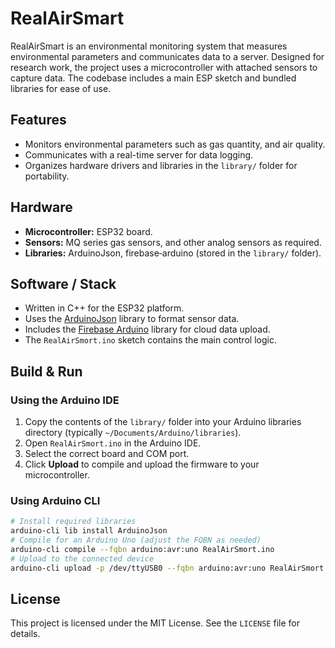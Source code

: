 # RealAirSmart

RealAirSmart is an environmental monitoring system that measures environmental parameters and communicates data to a server. Designed for research work, the project uses a microcontroller with attached sensors to capture data. The codebase includes a main ESP sketch and bundled libraries for ease of use.

## Features
- Monitors environmental parameters such as gas quantity, and air quality.
- Communicates with a real-time server for data logging.
- Organizes hardware drivers and libraries in the `library/` folder for portability.

## Hardware
- **Microcontroller:** ESP32 board.
- **Sensors:** MQ series gas sensors, and other analog sensors as required.
- **Libraries:** ArduinoJson, firebase‑arduino (stored in the `library/` folder).

## Software / Stack
- Written in C++ for the ESP32 platform.
- Uses the [ArduinoJson](https://github.com/bblanchon/ArduinoJson) library to format sensor data.
- Includes the [Firebase Arduino](https://github.com/FirebaseExtended/firebase-arduino) library for cloud data upload.
- The `RealAirSmort.ino` sketch contains the main control logic.

## Build & Run
### Using the Arduino IDE
1. Copy the contents of the `library/` folder into your Arduino libraries directory (typically `~/Documents/Arduino/libraries`).
2. Open `RealAirSmort.ino` in the Arduino IDE.
3. Select the correct board and COM port.
4. Click **Upload** to compile and upload the firmware to your microcontroller.

### Using Arduino CLI
```bash
# Install required libraries
arduino-cli lib install ArduinoJson
# Compile for an Arduino Uno (adjust the FQBN as needed)
arduino-cli compile --fqbn arduino:avr:uno RealAirSmort.ino
# Upload to the connected device
arduino-cli upload -p /dev/ttyUSB0 --fqbn arduino:avr:uno RealAirSmort.ino
```

## License
This project is licensed under the MIT License. See the `LICENSE` file for details.
